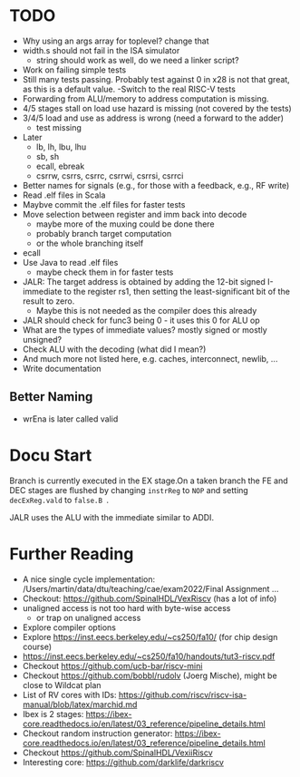 # TODO

 * Why using an args array for toplevel? change that
 * width.s should not fail in the ISA simulator
   - string should work as well, do we need a linker script? 
 * Work on failing simple tests
 * Still many tests passing. Probably test against 0 in x28 is not that great, as this is a default value.
   -Switch to the real RISC-V tests
 * Forwarding from ALU/memory to address computation is missing.
 * 4/5 stages stall on load use hazard is missing (not covered by the tests)
 * 3/4/5 load and use as address is wrong (need a forward to the adder)
   - test missing
 * Later
   - lb, lh, lbu, lhu
   - sb, sh
   - ecall, ebreak
   - csrrw, csrrs, csrrc, csrrwi, csrrsi, csrrci
 * Better names for signals (e.g., for those with a feedback, e.g., RF write)
 * Read .elf files in Scala
 * Maybve commit the .elf files for faster tests
 * Move selection between register and imm back into decode
   - maybe more of the muxing could be done there
   - probably branch target computation
   - or the whole branching itself
 * ecall
 * Use Java to read .elf files
   - maybe check them in for faster tests
 * JALR: The target address is obtained by adding the 12-bit signed I-immediate to the register rs1, then setting the least-significant bit of the result to zero.
   - Maybe this is not needed as the compiler does this already
 * JALR should check for func3 being 0 - it uses this 0 for ALU op
 * What are the types of immediate values? mostly signed or mostly unsigned?
 * Check ALU with the decoding (what did I mean?)
 * And much more not listed here, e.g. caches, interconnect, newlib, ...
 * Write documentation

## Better Naming

 * wrEna is later called valid

# Docu Start

Branch is currently executed in the EX stage.On a taken branch the
FE and DEC stages are flushed by changing ```instrReg``` to ```NOP```
and setting ```decExReg.vald``` to ```false.B ```.

JALR uses the ALU with the immediate similar to ADDI.

# Further Reading
 * A nice single cycle implementation: /Users/martin/data/dtu/teaching/cae/exam2022/Final Assignment ...
 * Checkout: https://github.com/SpinalHDL/VexRiscv (has a lot of info)
 * unaligned access is not too hard with byte-wise access
   * or trap on unaligned access
 * Explore compiler options
 * Explore https://inst.eecs.berkeley.edu/~cs250/fa10/ (for chip design course)
 * https://inst.eecs.berkeley.edu/~cs250/fa10/handouts/tut3-riscv.pdf
 * Checkout https://github.com/ucb-bar/riscv-mini
 * Checkout https://github.com/bobbl/rudolv (Joerg Mische), might be close to Wildcat plan
 * List of RV cores with IDs: https://github.com/riscv/riscv-isa-manual/blob/latex/marchid.md
 * Ibex is 2 stages: https://ibex-core.readthedocs.io/en/latest/03_reference/pipeline_details.html
 * Checkout random instruction generator: https://ibex-core.readthedocs.io/en/latest/03_reference/pipeline_details.html
 * Checkout https://github.com/SpinalHDL/VexiiRiscv
 * Interesting core: https://github.com/darklife/darkriscv
